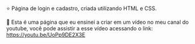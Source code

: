 ⭐️ Página de login e cadastro, criada utilizando HTML e CSS.

💫 Esta é uma página que eu ensinei a criar em um vídeo no meu canal do youtube, você pode assistir a esse vídeo acessando o link: https://youtu.be/UoPp9DE2X3E
